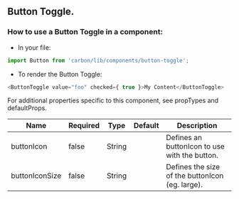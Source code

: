 ## Button Toggle.

### How to use a Button Toggle in a component:

* In your file:

```javascript
import Button from 'carbon/lib/components/button-toggle';
```

* To render the Button Toggle:

```javascript
<ButtonToggle value="foo" checked={ true }>My Content</ButtonToggle>
```

For additional properties specific to this component, see propTypes and defaultProps.


| Name          | Required       | Type           | Default       | Description   |
| ------------- |  ------------- |  ------------- | ------------- | ------------- |
| buttonIcon          | false          | String         |               | Defines an buttonIcon to use with the button. |
| buttonIconSize      | false          | String         |               | Defines the size of the buttonIcon (eg. large). |
